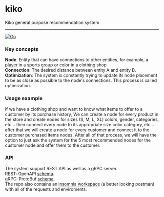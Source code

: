 # kiko
Kiko general purpose recommendation system

---

[![Go](https://github.com/hvuhsg/kiko/actions/workflows/go.yml/badge.svg)](https://github.com/hvuhsg/kiko/actions/workflows/go.yml)


### Key concepts
**Node**: Entity that can have connections to other entities, for example, a player in a sports group or color in a clothing shop.  
**Connection**: The desired distance between entity A and entity B.  
**Optimization**: The system is constantly trying to update its node placement to be as close as possible to the node's connections. This process is called optimization.  

### Usage example
If we have a clothing shop and want to know what items to offer to a customer by its purchase history, We can create a node for every product in the store and create nodes for sizes (S, M, L, XL) colors, gender, categories, etc... then connect every node to its appropriate size color category, etc... after that we will create a node for every customer and connect it to the customer purchased items nodes. After all of that process, we will have the option to just ask the system for the 5 most recommended nodes for the customer node and offer them to the customer.  

### API
The system support REST API as well as a gRPC server.  
REST: OpenAPI [schema](/communication/rest/spec.yaml).  
gRPC: ProtoBuf [schema](/communication/grpc/spec.proto).  
The repo also contains an [insomnia workspace](insomnia.rest) (a better looking postman) with all of the requests and enviroments.  